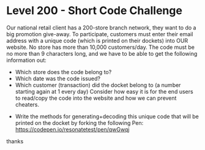 # Level 200 - Short Code Challenge

Our national retail client has a 200-store branch network, they want to do a big promotion give-away. To
participate, customers must enter their email address with a unique code (which is printed on their dockets)
into OUR website. No store has more than 10,000 customers/day.
The code must be no more than 9 characters long, and we have to be able to get the following information
out:
- Which store does the code belong to?
- Which date was the code issued?
- Which customer (transaction) did the docket belong to (a number starting again at 1 every day)
Consider how easy it is for the end users to read/copy the code into the website and how we can prevent
cheaters.
* Write the methods for generating+decoding this unique code that will be printed on the docket by forking
the following Pen: https://codepen.io/resonatetest/pen/qwGwqj

thanks
